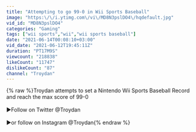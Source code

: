 ```yaml
---
title: "Attempting to go 99-0 in Wii Sports Baseball"
image: "https:\/\/i.ytimg.com\/vi\/MD8N3pslDO4\/hqdefault.jpg"
vid_id: "MD8N3pslDO4"
categories: "Gaming"
tags: ["wii sports","wii","wii sports baseball"]
date: "2021-06-14T00:08:10+03:00"
vid_date: "2021-06-12T19:45:11Z"
duration: "PT17M9S"
viewcount: "218838"
likeCount: "11747"
dislikeCount: "87"
channel: "Troydan"
---
```

{% raw %}Troydan attempts to set a Nintendo Wii Sports Baseball Record and reach the max score of 99-0<br /><br />►Follow on Twitter @Troydan<br /><br />►or follow on Instagram @Troydan{% endraw %}
